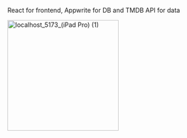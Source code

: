 React for frontend, Appwrite for DB and TMDB API for data


<img width="250" alt="localhost_5173_(iPad Pro) (1)" src="[https://github.com/user-attachments/assets/245a1d9c-7379-44d3-9ae1-9dea896794b9](https://github.com/101withgregory/fullstackmovieapp/blob/main/localhost_5173_(iPad%20Pro)%20(1).png)" />
